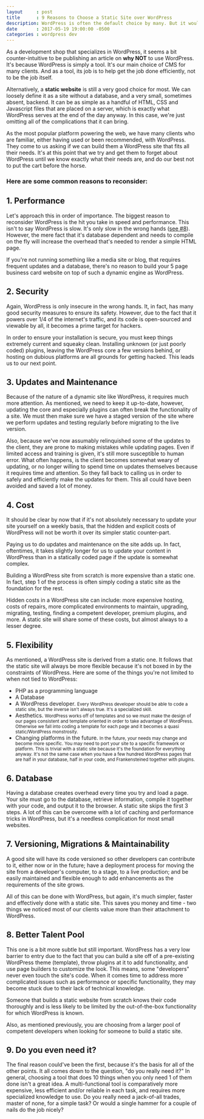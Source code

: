 ```yaml
---
layout     : post
title      : 9 Reasons to Choose a Static Site over WordPress
description: WordPress is often the default choice by many. But it would do them some good to enumerate just why exactly they're choosing WordPress over a simpler static website.
date       : 2017-05-19 19:00:00 -0500
categories : wordpress dev
---
```


As a development shop that specializes in WordPress, it seems a bit counter-intuitive to be publishing an article on **why NOT** to use WordPress. It's because WordPress is simply a tool. It's our main choice of CMS for many clients. And as a tool, its job is to help get the job done efficiently, not to be the job itself.

Alternatively, a **static website** is still a very good choice for most. We can loosely define it as a site without a database, and a very small, sometimes absent, backend. It can be as simple as a handful of HTML, CSS and Javascript files that are placed on a server, which is exactly what WordPress serves at the end of the day anyway. In this case, we're just omitting all of the complications that it can bring.

As the most popular platform powering the web, we have many clients who are familiar, either having used or been recommended, with WordPress. They come to us asking if we can build them a WordPress site that fits all their needs. It's at this point that we try and get them to forget about WordPress until we know exactly what their needs are, and do our best not to put the cart before the horse.

### Here are some common reasons to reconsider:

## 1. Performance

Let's approach this in order of importance. The biggest reason to reconsider WordPress is the hit you take in speed and performance. This isn't to say WordPress is slow. It's only slow in the wrong hands ([see #8](#8-better-talent-pool)). However, the mere fact that it's database dependent and needs to compile on the fly will increase the overhead that's needed to render a simple HTML page.

If you're not running something like a media site or blog, that requires frequent updates and a database, there's no reason to build your 5 page business card website on top of such a dynamic engine as WordPress.

## 2. Security

Again, WordPress is only insecure in the wrong hands. It, in fact, has many good security measures to ensure its safety. However, due to the fact that it powers over 1/4 of the internet's traffic, and its code is open-sourced and viewable by all, it becomes a prime target for hackers.

In order to ensure your installation is secure, you must keep things extremely current and squeaky clean. Installing unknown (or just poorly coded) plugins, leaving the WordPress core a few versions behind, or hosting on dubious platforms are all grounds for getting hacked. This leads us to our next point.

## 3. Updates and Maintenance

Because of the nature of a dynamic site like WordPress, it requires much more attention. As mentioned, we need to keep it up-to-date, however, updating the core and especially plugins can often break the functionality of a site. We must then make sure we have a staged version of the site where we perform updates and testing regularly before migrating to the live version.

Also, because we've now assumably relinquished some of the updates to the client, they are prone to making mistakes while updating pages. Even if limited access and training is given, it's still more susceptible to human error. What often happens, is the client becomes somewhat weary of updating, or no longer willing to spend time on updates themselves because it requires time and attention. So they fall back to calling us in order to safely and efficiently make the updates for them. This all could have been avoided and saved a lot of money.

## 4. Cost

It should be clear by now that if it's not absolutely necessary to update your site yourself on a weekly basis, that the hidden and explicit costs of WordPress will not be worth it over its simpler static counter-part.

Paying us to do updates and maintenance on the site adds up. In fact, oftentimes, it takes slightly longer for us to update your content in WordPress than in a statically coded page if the update is somewhat complex.

Building a WordPress site from scratch is more expensive than a static one. In fact, step 1 of the process is often simply coding a static site as the foundation for the rest.

Hidden costs in a WordPress site can include: more expensive hosting, costs of repairs, more complicated environments to maintain, upgrading, migrating, testing, finding a competent developer, premium plugins, and more. A static site will share some of these costs, but almost always to a lesser degree.

## 5. Flexibility

As mentioned, a WordPress site is derived from a static one. It follows that the static site will always be more flexible because it's not boxed in by the constraints of WordPress. Here are some of the things you're not limited to when not tied to WordPress:

- PHP as a programming language
- A Database
- A WordPress developer.
<small>Every WordPress developer should be able to code a static site, but the inverse isn't always true. It's a specialized skill.</small>
- Aesthetics.
<small>WordPress works off of templates and so we must make the design of our pages consistent and template oriented in order to take advantage of WordPress. Otherwise we fall into coding a template for each page and it becomes a quasi static/WordPress monstrosity.</small>
- Changing platforms in the future.
<small>In the future, your needs may change and become more specific. You may need to port your site to a specific framework or platform. This is trivial with a static site because it's the foundation for everything anyway. It's not the same case when you have a few hundred WordPress pages that are half in your database, half in your code, and Frankensteined together with plugins.</small>

## 6. Database

Having a database creates overhead every time you try and load a page. Your site must go to the database, retrieve information, compile it together with your code, and output it to the browser. A static site skips the first 3 steps. A lot of this can be overcome with a lot of caching and performance tricks in WordPress, but it's a needless complication for most small websites.

## 7. Versioning, Migrations & Maintainability

A good site will have its code versioned so other developers can contribute to it, either now or in the future; have a deployment process for moving the site from a developer's computer, to a stage, to a live production; and be easily maintained and flexible enough to add enhancements as the requirements of the site grows.

All of this can be done with WordPress, but again, it's much simpler, faster and effectively done with a static site. This saves you money and time - two things we noticed most of our clients value more than their attachment to WordPress.

## 8. Better Talent Pool

This one is a bit more subtle but still important. WordPress has a very low barrier to entry due to the fact that you can build a site off of a pre-existing WordPress theme (template), throw plugins at it to add functionality, and use page builders to customize the look. This means, some "developers" never even touch the site's code. When it comes time to address more complicated issues such as performance or specific functionality, they may become stuck due to their lack of technical knowledge.

Someone that builds a static website from scratch knows their code thoroughly and is less likely to be limited by the out-of-the-box functionality for which WordPress is known.

Also, as mentioned previously, you are choosing from a larger pool of competent developers when looking for someone to build a static site.

## 9. Do you even need it?

The final reason could've been the first, because it's the basis for all of the other points. It all comes down to the question, "do you really need it?" In general, choosing a tool that does 10 things when you only need 1 of them done isn't a great idea. A multi-functional tool is comparatively more expensive, less efficient and/or reliable in each task, and requires more specialized knowledge to use. Do you really need a jack-of-all trades, master of none, for a simple task? Or would a single hammer for a couple of nails do the job nicely?
